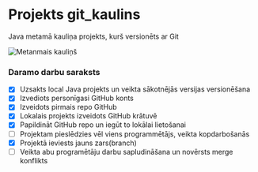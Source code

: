 # Projekts git_kaulins
Java metamā kauliņa projekts, kurš versionēts ar Git

![Metanmais kauliņš](https://p.kindpng.com/picc/s/64-646860_red-dice-png-rolling-dice-transparent-png.png)

### **Daramo darbu saraksts**
- [x] Uzsakts local Java projekts un veikta sākotnējās versijas versionēšana
- [x] Izvediots personīgasi GitHub konts
- [x] Izveidots pirmais repo GitHub
- [x] Lokalais projekts izveidots GitHub krātuvē
- [x] Papildināt GitHub repo un iegūt to lokālai lietošanai
- [ ] Projektam pieslēdzies vēl viens programmētājs, veikta kopdarbošanās
- [x] Projektā ieviests jauns zars(branch)
- [ ] Veikta abu programētāju darbu sapludināšana un novērsts merge konflikts
